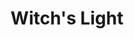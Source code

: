 ---
layout: gamepage
lang: "en"
title: "Witch's Light"
description: "Short project description."
---